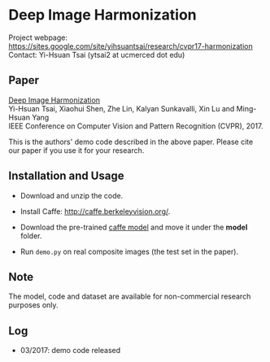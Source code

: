 # Deep Image Harmonization
Project webpage: https://sites.google.com/site/yihsuantsai/research/cvpr17-harmonization <br />
Contact: Yi-Hsuan Tsai (ytsai2 at ucmerced dot edu)

## Paper
[Deep Image Harmonization](https://arxiv.org/abs/1703.00069) <br />
Yi-Hsuan Tsai, Xiaohui Shen, Zhe Lin, Kalyan Sunkavalli, Xin Lu and Ming-Hsuan Yang <br />
IEEE Conference on Computer Vision and Pattern Recognition (CVPR), 2017.

This is the authors' demo code described in the above paper. Please cite our paper if you use it for your research.

## Installation and Usage
* Download and unzip the code.

* Install Caffe: http://caffe.berkeleyvision.org/.

* Download the pre-trained [caffe model](https://dl.dropboxusercontent.com/u/73240677/CVPR17/harmonize_iter_200000.caffemodel) and move it under the **model** folder.

* Run `demo.py` on real composite images (the test set in the paper).

## Note
The model, code and dataset are available for non-commercial research purposes only.

## Log
* 03/2017: demo code released


